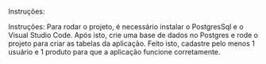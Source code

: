 Instruções:

Instruções: Para rodar o projeto, é necessário instalar o PostgresSql e o Visual Studio Code. Após isto,  crie uma base de dados no Postgres e rode o projeto para criar as tabelas da aplicação. Feito isto, cadastre pelo menos 1 usuário e 1 produto para que a aplicação funcione corretamente.
